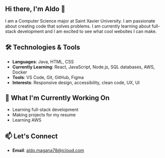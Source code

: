 ## Hi there, I'm Aldo 👋

I am a Computer Science major at Saint Xavier University. I am passionate about creating code that solves problems. I am currently learning about full-stack development and I am excited to see what cool websites I can make.

## 🛠️ Technologies & Tools
- **Languages**: Java, HTML, CSS
- **Currently Learning**: React, JavaScript, Node.js, SQL databases, AWS, Docker
- **Tools**: VS Code, Git, GitHub, Figma
- **Interests**: Responsive design, accessibility, clean code, UX, UI

## 🌱 What I'm Currently Working On
- Learning full-stack development
- Making projects for my resume
- Learning AWS

## 📫 Let's Connect
- **Email**: aldo.magana78@icloud.com
<!--
**aldomagana/aldomagana** is a ✨ _special_ ✨ repository because its `README.md` (this file) appears on your GitHub profile.
-->
